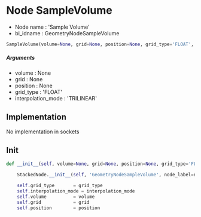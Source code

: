 # Node SampleVolume

- Node name : 'Sample Volume'
- bl_idname : GeometryNodeSampleVolume


``` python
SampleVolume(volume=None, grid=None, position=None, grid_type='FLOAT', interpolation_mode='TRILINEAR', node_label=None, node_color=None)
```
##### Arguments

- volume : None
- grid : None
- position : None
- grid_type : 'FLOAT'
- interpolation_mode : 'TRILINEAR'

## Implementation

No implementation in sockets

## Init

``` python
def __init__(self, volume=None, grid=None, position=None, grid_type='FLOAT', interpolation_mode='TRILINEAR', node_label=None, node_color=None):

    StackedNode.__init__(self, 'GeometryNodeSampleVolume', node_label=node_label, node_color=node_color)

    self.grid_type       = grid_type
    self.interpolation_mode = interpolation_mode
    self.volume          = volume
    self.grid            = grid
    self.position        = position
```
